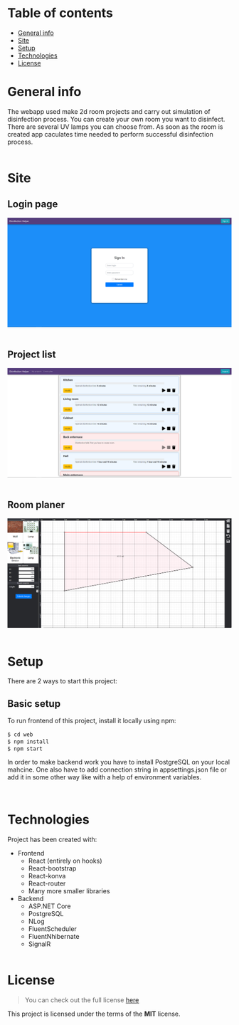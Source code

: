 # Table of contents

- [General info](#general-info)
- [Site](#site)
- [Setup](#setup)
- [Technologies](#technologies)
- [License](#License)

# General info

The webapp used make 2d room projects and carry out simulation of disinfection process. You can create your own room you want to disinfect. There are several UV lamps you can choose from. As soon as the room is created app caculates time needed to perform successful disinfection process.
</br>
</br>

# Site

## Login page

![](./images/Loginpage.png)
</br>
</br>

## Project list

![](./images/Projectslist.png)
</br>
</br>

## Room planer

![](./images/Planer.png)
</br>
</br>

# Setup

There are 2 ways to start this project:

## Basic setup

To run frontend of this project, install it locally using npm:

```
$ cd web
$ npm install
$ npm start
```

In order to make backend work you have to install PostgreSQL on your local mahcine. One also have to add connection string in appsettings.json file or add it in some other way like with a help of environment variables.

</br>

<!-- ## Docker

</br>
</br> -->

# Technologies

Project has been created with:

- Frontend
  - React (entirely on hooks)
  - React-bootstrap
  - React-konva
  - React-router
  - Many more smaller libraries
- Backend
  - ASP<span>.NET Core
  - PostgreSQL
  - NLog
  - FluentScheduler
  - FluentNhibernate
  - SignalR
    </br>
    </br>

# License

> You can check out the full license [here](https://github.com/IgorAntun/node-chat/blob/master/LICENSE)

This project is licensed under the terms of the **MIT** license.
